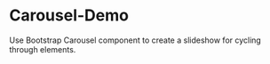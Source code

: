 # Carousel-Demo  
Use Bootstrap Carousel component to create a slideshow for cycling through elements.
